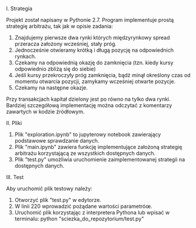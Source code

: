 I. Strategia

Projekt został napisany w Pythonie 2.7. Program implementuje prostą strategię arbitrażu, tak jak w  opisie zadania:

1. Znajdujemy pierwsze dwa rynki których międzyrynkowy spread przeracza założony wcześniej, stały
próg.
2. Jednocześnie otwieramy krótką i długą pozycję na odpowiednich rynkach.
3. Czekamy na odpowiednią okazję do zamknięcia (tzn. kiedy kursy odpowiednio zbliżą się do siebie)
4. Jeśli kursy przekroczyły próg zamknięcia, bądź minął określony czas od momentu otwarcia pozycji, zamykamy wcześniej otwarte pozycje.
5. Czekamy na następne okazje.

Przy transakcjach kapitał dzielony jest po równo na tylko dwa rynki. Bardziej szczegółową implementację można odczytać z komentarzy zawartych w kodzie źródłowym. 

II. Pliki

1. Plik "exploration.ipynb" to jupyterowy notebook zawierający podstawowe sprawdzanie danych.
2. Plik "main.ipynb" zawiera funkcję implementujące założoną strategię arbitrażu korzystającą ze wszystkich dostępnych danych.
3. Plik "test.py" umożliwia uruchomienie zaimplementowanej strategii na dostępnych danych.

III. Test

Aby uruchomić plik testowy należy:
1. Otworzyć plik "test.py" w edytorze.
2. W linii 220 wprowadzić pożądane wartości parametróœ.
3. Uruchomić plik korzystając z interpretera Pythona lub wpisać w terminalu: 
python "sciezka_do_repozytorium/test.py"



